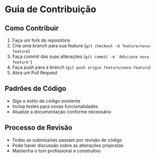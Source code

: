 # Guia de Contribuição

## Como Contribuir

1. Faça um fork do repositório
2. Crie uma branch para sua feature (`git checkout -b feature/nova-feature`)
3. Faça commit das suas alterações (`git commit -m 'Adiciona nova feature'`)
4. Faça push para a branch (`git push origin feature/nova-feature`)
5. Abra um Pull Request

## Padrões de Código

- Siga o estilo de código existente
- Inclua testes para novas funcionalidades
- Atualize a documentação conforme necessário

## Processo de Revisão

- Todas as submissões passam por revisão de código
- Pode haver discussão sobre as alterações propostas
- Mantenha o tom profissional e construtivo
